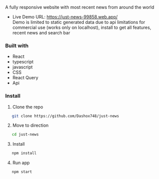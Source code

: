 A fully responsive website with most recent news from around the world 

- Live Demo URL: https://just-news-99858.web.app/    
Demo is limited to static generated data due to api limitations for commercial use (works only on localhost), install to get all features, recent news and search bar 

### Built with
- React
- typescript
- javascript
- CSS
- React Query
- Api

### Install

1. Clone the repo
```sh
   git clone https://github.com/Dashox748/just-news
   ```
2. Move to direction
```sh
   cd just-news
   ```
3. Install
```sh
   npm install
   ```
4. Run app
```sh
   npm start
   ```
